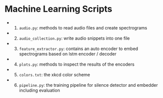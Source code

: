 # Machine Learning Scripts

+ 1. `audio.py`: methods to read audio files and create spectrograms
+ 2. `audio_collection.py`: write audio snippets into one file        
+ 3. `feature_extractor.py`: contains an auto encoder to embed spectrograms based on lstm encoder / decoder 
+ 4. `plots.py`: methods to inspect the results of the encoders
+ 5. `colors.txt`: the xkcd color scheme
+ 6. `pipeline.py`: the training pipeline for silence detector and embedder including evaluation
